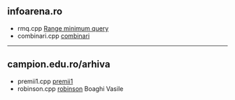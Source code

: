 ## infoarena.ro

* rmq.cpp [Range minimum query](https://infoarena.ro/problema/rmq)
* combinari.cpp [combinari](https://infoarena.ro/problema/combinari)

---

## campion.edu.ro/arhiva

* premii1.cpp [premii1](http://campion.edu.ro/arhiva/index.php?page=problem&action=view&id=714)
* robinson.cpp [robinson](http://campion.edu.ro/arhiva/index.php?page=problem&action=view&id=645) Boaghi Vasile
